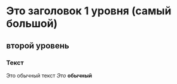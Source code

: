 # Это заголовок 1 уровня (самый большой)
## второй уровень
### Текст
Это обычный текст
*Это* **обычный**

